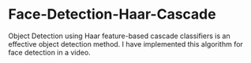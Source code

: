 # Face-Detection-Haar-Cascade
Object Detection using Haar feature-based cascade classifiers is an effective object detection method. I have implemented this algorithm for face detection in a video. 
